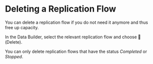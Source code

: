 <!-- loiobdd81ec3fb144bdab7d3a7dc25947efe -->

<link rel="stylesheet" type="text/css" href="../css/sap-icons.css"/>

# Deleting a Replication Flow

You can delete a replication flow if you do not need it anymore and thus free up capacity.

In the Data Builder, select the relevant replication flow and choose <span class="FPA-icons"></span> \(Delete\).

You can only delete replication flows that have the status *Completed* or *Stopped*.


